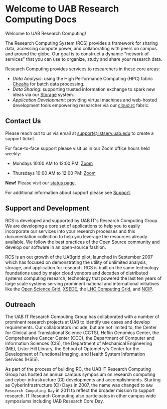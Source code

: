 # Welcome to UAB Research Computing Docs

Welcome to UAB Research Computing!

The Research Computing System (RCS) provides a framework for sharing data, accessing compute power, and collaborating with peers on campus and around the globe. Our goal is to construct a dynamic "network of services" that you can use to organize, study and share your research data.

Research Computing provides services to researchers in these core areas:

- _Data Analysis_: using the High Performance Computing (HPC) fabric [Cheaha](cheaha/getting_started.md) for batch data processing.
- _Data Sharing_: supporting trusted information exchange to spark new ideas via our [Storage](data_management/storage.md) system.
- _Application Development_: providing virtual machines and web-hosted development tools empowering researcher via our [cloud.rc](uab_cloud/index.md) fabric.

## Contact Us

Please reach out to us via email at <support@listserv.uab.edu> to create a support ticket.

For face-to-face support please visit us in our Zoom office hours held weekly:

- Mondays 10:00 AM to 12:00 PM:
[Zoom](https://uab.zoom.us/j/84019898491?pwd=bWlYaldMWUoyY0lCcGhuT3dmZjZLQT09)

- Thursdays 10:00 AM to 12:00 PM:
[Zoom](https://uab.zoom.us/j/96229651103?pwd=RmpsWG1NYkxjclgxTThXb1h2bVBndz09)

**New!** Please visit our [status page](https://uabstatus.statuscast.com/#!/incidentlist?componentId=34990).

For additional information about support please see [Support](./help/support.md).

## Support and Development

RCS is developed and supported by UAB IT's Research Computing Group. We are developing a core set of applications to help you to easily incorporate our services into your research processes and this documentation collection to help you leverage the resources already available. We follow the best practices of the Open Source community and develop our software in an open-source fashion.

RCS is an out growth of the UABgrid pilot, launched in September 2007 which has focused on demonstrating the utility of unlimited analysis, storage, and application for research. RCS is built on the same technology foundations used by major cloud vendors and decades of distributed systems computing research, technology that powered the last ten years of large scale systems serving prominent national and international initiatives like the [Open Science Grid](https://opensciencegrid.org/), [XSEDE](https://www.xsede.org/), the [LHC Computing Grid](https://wlcg.web.cern.ch/), and [NCIP](https://datascience.cancer.gov/).

## Outreach

The UAB IT Research Computing Group has collaborated with a number of prominent research projects at UAB to identify use cases and develop requirements. Our collaborators include, but are not limited to, the Center for Clinical and Translational Science (CCTS), Heflin Genomics Center, the Comprehensive Cancer Center (CCC), the Department of Computer and Information Sciences (CIS), the Department of Mechanical Engineering (ME), Lister Hill Library, the School of Optometry's Center for the Development of Functional Imaging, and Health System Information Services (HSIS).

As part of the process of building RC, the UAB IT Research Computing Group has hosted an annual campus symposium on research computing and cyber-infrastructure (CI) developments and accomplishments. Starting as CyberInfrastructure (CI) Days in 2007, the name was changed to `UAB Research Computing Day` in 2011 to reflect the broader mission to support research. IT Research Computing also participates in other campus wide symposiums including UAB Research Core Day.
